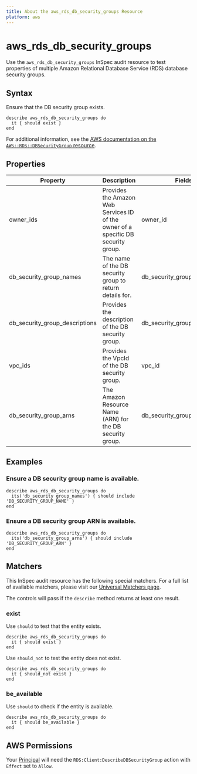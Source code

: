 ```yaml
---
title: About the aws_rds_db_security_groups Resource
platform: aws
---
```


# aws_rds_db_security_groups

Use the `aws_rds_db_security_groups` InSpec audit resource to test properties of multiple Amazon Relational Database Service (RDS) database security groups.

## Syntax

Ensure that the DB security group exists.

    describe aws_rds_db_security_groups do
      it { should exist }
    end

For additional information, see the [AWS documentation on the `AWS::RDS::DBSecurityGroup` resource](https://docs.aws.amazon.com/AWSCloudFormation/latest/UserGuide/aws-properties-rds-security-group.html).

## Properties

| Property | Description | Fields |
| --- | --- | --- |
| owner_ids | Provides the Amazon Web Services ID of the owner of a specific DB security group. | owner_id |
| db_security_group_names | The name of the DB security group to return details for. | db_security_group_name |
| db_security_group_descriptions | Provides the description of the DB security group. | db_security_group_description |
| vpc_ids |Provides the VpcId of the DB security group. | vpc_id |
| db_security_group_arns | The Amazon Resource Name (ARN) for the DB security group. | db_security_group_arn |

## Examples

### Ensure a DB security group name is available.

    describe aws_rds_db_security_groups do
      its('db_security group_names') { should include 'DB_SECURITY_GROUP_NAME' }
    end

### Ensure a DB security group ARN is available.

    describe aws_rds_db_security_groups do
      its('db_security_group_arns') { should include 'DB_SECURITY_GROUP_ARN' }
    end

## Matchers

This InSpec audit resource has the following special matchers. For a full list of available matchers, please visit our [Universal Matchers page](https://www.inspec.io/docs/reference/matchers/).

The controls will pass if the `describe` method returns at least one result.

### exist

Use `should` to test that the entity exists.

    describe aws_rds_db_security_groups do
      it { should exist }
    end

Use `should_not` to test the entity does not exist.

    describe aws_rds_db_security_groups do
      it { should_not exist }
    end

### be_available

Use `should` to check if the entity is available.

    describe aws_rds_db_security_groups do
      it { should be_available }
    end

## AWS Permissions

Your [Principal](https://docs.aws.amazon.com/IAM/latest/UserGuide/intro-structure.html#intro-structure-principal) will need the `RDS:Client:DescribeDBSecurityGroup` action with `Effect` set to `Allow`.
